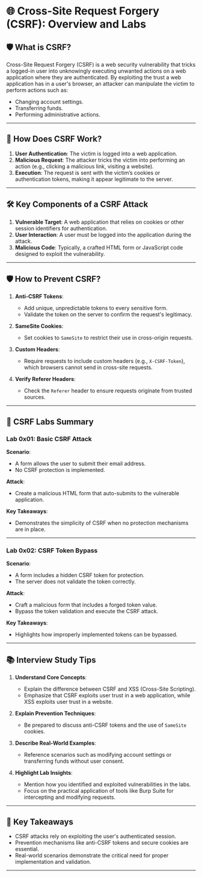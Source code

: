 
# 🌐 Cross-Site Request Forgery (CSRF): Overview and Labs

## 🛡️ **What is CSRF?**

Cross-Site Request Forgery (CSRF) is a web security vulnerability that tricks a logged-in user into unknowingly executing unwanted actions on a web application where they are authenticated. By exploiting the trust a web application has in a user's browser, an attacker can manipulate the victim to perform actions such as:

- Changing account settings.
- Transferring funds.
- Performing administrative actions.

---

## 🎯 **How Does CSRF Work?**

1. **User Authentication**: The victim is logged into a web application.
2. **Malicious Request**: The attacker tricks the victim into performing an action (e.g., clicking a malicious link, visiting a website).
3. **Execution**: The request is sent with the victim’s cookies or authentication tokens, making it appear legitimate to the server.

---

## 🛠️ **Key Components of a CSRF Attack**

1. **Vulnerable Target**: A web application that relies on cookies or other session identifiers for authentication.
2. **User Interaction**: A user must be logged into the application during the attack.
3. **Malicious Code**: Typically, a crafted HTML form or JavaScript code designed to exploit the vulnerability.

---

## 🛡️ **How to Prevent CSRF?**

1. **Anti-CSRF Tokens**:
   - Add unique, unpredictable tokens to every sensitive form.
   - Validate the token on the server to confirm the request's legitimacy.
   
2. **SameSite Cookies**:
   - Set cookies to `SameSite` to restrict their use in cross-origin requests.
   
3. **Custom Headers**:
   - Require requests to include custom headers (e.g., `X-CSRF-Token`), which browsers cannot send in cross-site requests.
   
4. **Verify Referer Headers**:
   - Check the `Referer` header to ensure requests originate from trusted sources.

---

## 📝 **CSRF Labs Summary**

### **Lab 0x01: Basic CSRF Attack**

**Scenario**:
- A form allows the user to submit their email address.
- No CSRF protection is implemented.

**Attack**:
- Create a malicious HTML form that auto-submits to the vulnerable application.

**Key Takeaways**:
- Demonstrates the simplicity of CSRF when no protection mechanisms are in place.

---

### **Lab 0x02: CSRF Token Bypass**

**Scenario**:
- A form includes a hidden CSRF token for protection.
- The server does not validate the token correctly.

**Attack**:
- Craft a malicious form that includes a forged token value.
- Bypass the token validation and execute the CSRF attack.

**Key Takeaways**:
- Highlights how improperly implemented tokens can be bypassed.

---

## 📚 **Interview Study Tips**

1. **Understand Core Concepts**:
   - Explain the difference between CSRF and XSS (Cross-Site Scripting).
   - Emphasize that CSRF exploits user trust in a web application, while XSS exploits user trust in a website.

2. **Explain Prevention Techniques**:
   - Be prepared to discuss anti-CSRF tokens and the use of `SameSite` cookies.

3. **Describe Real-World Examples**:
   - Reference scenarios such as modifying account settings or transferring funds without user consent.

4. **Highlight Lab Insights**:
   - Mention how you identified and exploited vulnerabilities in the labs.
   - Focus on the practical application of tools like Burp Suite for intercepting and modifying requests.

---

## 🧠 **Key Takeaways**

- CSRF attacks rely on exploiting the user's authenticated session.
- Prevention mechanisms like anti-CSRF tokens and secure cookies are essential.
- Real-world scenarios demonstrate the critical need for proper implementation and validation.

---

